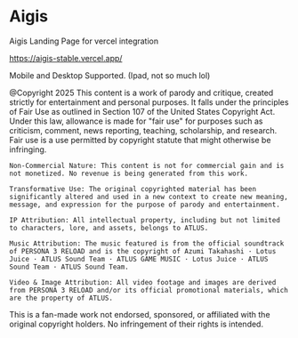 # Aigis
Aigis Landing Page for vercel integration 

https://aigis-stable.vercel.app/

Mobile and Desktop Supported. (Ipad, not so much lol)


@Copyright 2025
This content is a work of parody and critique, created strictly for entertainment and personal purposes. It falls under the principles of Fair Use as outlined in Section 107 of the United States Copyright Act.
Under this law, allowance is made for "fair use" for purposes such as criticism, comment, news reporting, teaching, scholarship, and research. Fair use is a use permitted by copyright statute that might otherwise be infringing.

    Non-Commercial Nature: This content is not for commercial gain and is not monetized. No revenue is being generated from this work.

    Transformative Use: The original copyrighted material has been significantly altered and used in a new context to create new meaning, message, and expression for the purpose of parody and entertainment.

    IP Attribution: All intellectual property, including but not limited to characters, lore, and assets, belongs to ATLUS.

    Music Attribution: The music featured is from the official soundtrack of PERSONA 3 RELOAD and is the copyright of Azumi Takahashi · Lotus Juice · ATLUS Sound Team · ATLUS GAME MUSIC · Lotus Juice · ATLUS Sound Team · ATLUS Sound Team.

    Video & Image Attribution: All video footage and images are derived from PERSONA 3 RELOAD and/or its official promotional materials, which are the property of ATLUS.

This is a fan-made work not endorsed, sponsored, or affiliated with the original copyright holders. No infringement of their rights is intended.
